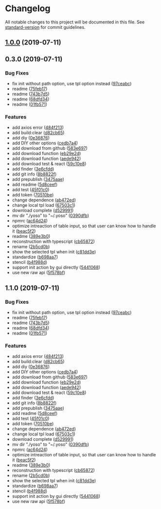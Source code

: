 # Changelog

All notable changes to this project will be documented in this file. See [standard-version](https://github.com/conventional-changelog/standard-version) for commit guidelines.

## [1.0.0](https://github.com/Linjovi/yoso/compare/v0.3.0...v1.0.0) (2019-07-11)



## 0.3.0 (2019-07-11)


### Bug Fixes

* fix init without path option, use tpl option instead ([97ceabc](https://github.com/Linjovi/yoso/commit/97ceabc))
* readme ([75feb17](https://github.com/Linjovi/yoso/commit/75feb17))
* readme ([743b7d5](https://github.com/Linjovi/yoso/commit/743b7d5))
* readme ([68dfd34](https://github.com/Linjovi/yoso/commit/68dfd34))
* readme ([01fb571](https://github.com/Linjovi/yoso/commit/01fb571))


### Features

* add axios error ([484f213](https://github.com/Linjovi/yoso/commit/484f213))
* add build:clear ([d82cb65](https://github.com/Linjovi/yoso/commit/d82cb65))
* add diy ([0e36876](https://github.com/Linjovi/yoso/commit/0e36876))
* add DIY other options ([cedb7a4](https://github.com/Linjovi/yoso/commit/cedb7a4))
* add download from github ([583e697](https://github.com/Linjovi/yoso/commit/583e697))
* add download function ([eb29e2d](https://github.com/Linjovi/yoso/commit/eb29e2d))
* add download function ([aede942](https://github.com/Linjovi/yoso/commit/aede942))
* add download test & react ([59c10e8](https://github.com/Linjovi/yoso/commit/59c10e8))
* add finder ([3e6cfdd](https://github.com/Linjovi/yoso/commit/3e6cfdd))
* add git info ([8b8822f](https://github.com/Linjovi/yoso/commit/8b8822f))
* add prepublish ([3475aae](https://github.com/Linjovi/yoso/commit/3475aae))
* add readme ([5d8ceef](https://github.com/Linjovi/yoso/commit/5d8ceef))
* add test ([45f01c0](https://github.com/Linjovi/yoso/commit/45f01c0))
* add token ([70510be](https://github.com/Linjovi/yoso/commit/70510be))
* change dependence ([ab472ed](https://github.com/Linjovi/yoso/commit/ab472ed))
* change local tpl load ([67503c1](https://github.com/Linjovi/yoso/commit/67503c1))
* download complete ([d529991](https://github.com/Linjovi/yoso/commit/d529991))
* mv dir "./yoso" to "~/.yoso" ([0390dfb](https://github.com/Linjovi/yoso/commit/0390dfb))
* npmrc ([ac64d24](https://github.com/Linjovi/yoso/commit/ac64d24))
* optimize intreaction of table input, so that user can know how to handle it ([beac5f2](https://github.com/Linjovi/yoso/commit/beac5f2))
* readme ([389e3b0](https://github.com/Linjovi/yoso/commit/389e3b0))
* reconstruction with typescript ([cb65872](https://github.com/Linjovi/yoso/commit/cb65872))
* rename ([2b5cd0b](https://github.com/Linjovi/yoso/commit/2b5cd0b))
* show the selected tpl when init ([c81dd3e](https://github.com/Linjovi/yoso/commit/c81dd3e))
* standardize ([b698aa7](https://github.com/Linjovi/yoso/commit/b698aa7))
* stencil ([b4f988d](https://github.com/Linjovi/yoso/commit/b4f988d))
* support init action by gui directly ([5441068](https://github.com/Linjovi/yoso/commit/5441068))
* use new raw api ([5f578bf](https://github.com/Linjovi/yoso/commit/5f578bf))



## 1.1.0 (2019-07-11)


### Bug Fixes

* fix init without path option, use tpl option instead ([97ceabc](https://github.com/Linjovi/yoso/commit/97ceabc))
* readme ([75feb17](https://github.com/Linjovi/yoso/commit/75feb17))
* readme ([743b7d5](https://github.com/Linjovi/yoso/commit/743b7d5))
* readme ([68dfd34](https://github.com/Linjovi/yoso/commit/68dfd34))
* readme ([01fb571](https://github.com/Linjovi/yoso/commit/01fb571))


### Features

* add axios error ([484f213](https://github.com/Linjovi/yoso/commit/484f213))
* add build:clear ([d82cb65](https://github.com/Linjovi/yoso/commit/d82cb65))
* add diy ([0e36876](https://github.com/Linjovi/yoso/commit/0e36876))
* add DIY other options ([cedb7a4](https://github.com/Linjovi/yoso/commit/cedb7a4))
* add download from github ([583e697](https://github.com/Linjovi/yoso/commit/583e697))
* add download function ([eb29e2d](https://github.com/Linjovi/yoso/commit/eb29e2d))
* add download function ([aede942](https://github.com/Linjovi/yoso/commit/aede942))
* add download test & react ([59c10e8](https://github.com/Linjovi/yoso/commit/59c10e8))
* add finder ([3e6cfdd](https://github.com/Linjovi/yoso/commit/3e6cfdd))
* add git info ([8b8822f](https://github.com/Linjovi/yoso/commit/8b8822f))
* add prepublish ([3475aae](https://github.com/Linjovi/yoso/commit/3475aae))
* add readme ([5d8ceef](https://github.com/Linjovi/yoso/commit/5d8ceef))
* add test ([45f01c0](https://github.com/Linjovi/yoso/commit/45f01c0))
* add token ([70510be](https://github.com/Linjovi/yoso/commit/70510be))
* change dependence ([ab472ed](https://github.com/Linjovi/yoso/commit/ab472ed))
* change local tpl load ([67503c1](https://github.com/Linjovi/yoso/commit/67503c1))
* download complete ([d529991](https://github.com/Linjovi/yoso/commit/d529991))
* mv dir "./yoso" to "~/.yoso" ([0390dfb](https://github.com/Linjovi/yoso/commit/0390dfb))
* npmrc ([ac64d24](https://github.com/Linjovi/yoso/commit/ac64d24))
* optimize intreaction of table input, so that user can know how to handle it ([beac5f2](https://github.com/Linjovi/yoso/commit/beac5f2))
* readme ([389e3b0](https://github.com/Linjovi/yoso/commit/389e3b0))
* reconstruction with typescript ([cb65872](https://github.com/Linjovi/yoso/commit/cb65872))
* rename ([2b5cd0b](https://github.com/Linjovi/yoso/commit/2b5cd0b))
* show the selected tpl when init ([c81dd3e](https://github.com/Linjovi/yoso/commit/c81dd3e))
* standardize ([b698aa7](https://github.com/Linjovi/yoso/commit/b698aa7))
* stencil ([b4f988d](https://github.com/Linjovi/yoso/commit/b4f988d))
* support init action by gui directly ([5441068](https://github.com/Linjovi/yoso/commit/5441068))
* use new raw api ([5f578bf](https://github.com/Linjovi/yoso/commit/5f578bf))
